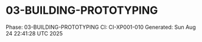 # 03-BUILDING-PROTOTYPING
Phase: 03-BUILDING-PROTOTYPING
CI: CI-XP001-010
Generated: Sun Aug 24 22:41:28 UTC 2025
